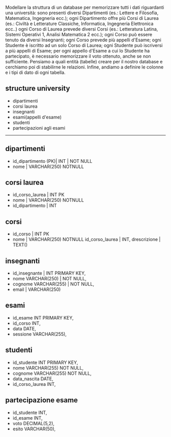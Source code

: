 Modellare la struttura di un database per memorizzare tutti i dati riguardanti una università:
sono presenti diversi Dipartimenti (es.: Lettere e Filosofia, Matematica, Ingegneria ecc.);
ogni Dipartimento offre più Corsi di Laurea (es.: Civiltà e Letterature Classiche, Informatica, Ingegneria Elettronica ecc..)
ogni Corso di Laurea prevede diversi Corsi (es.: Letteratura Latina, Sistemi Operativi 1, Analisi Matematica 2 ecc.);
ogni Corso può essere tenuto da diversi Insegnanti;
ogni Corso prevede più appelli d'Esame;
ogni Studente è iscritto ad un solo Corso di Laurea;
ogni Studente può iscriversi a più appelli di Esame;
per ogni appello d'Esame a cui lo Studente ha partecipato, è necessario memorizzare il voto ottenuto, anche se non sufficiente. Pensiamo a quali entità (tabelle) creare per il nostro database e cerchiamo poi di stabilirne le relazioni. Infine, andiamo a definire le colonne e i tipi di dato di ogni tabella.

 ## structure university

 - dipartimenti 
 - corsi laurea 
 - insegnanti 
 - esami(appelli d'esame)
 - studenti 
 - partecipazioni agli esami

 --------------------------------------------------

 ## dipartimenti 
- id_dipartimento (PK)| INT | NOT NULL
- nome | VARCHAR(250) NOTNULL

## corsi laurea 
- id_corso_laurea | INT PK
- nome | VARCHAR(250) NOTNULL
- id_dipartimento | INT 

## corsi
- id_corso | INT PK
- nome | VARCHAR(250) NOTNULL
id_corso_laurea | INT,
drescrizione | TEXT()

## insegnanti 
- id_insegnante | INT PRIMARY KEY,
- nome VARCHAR(250) | NOT NULL,
- cognome VARCHAR(255) | NOT NULL,
- email | VARCHAR(250) 


## esami 
 -  id_esame INT PRIMARY KEY,
 - id_corso INT,
 - data DATE,
 - sessione VARCHAR(255),


## studenti 
 - id_studente INT PRIMARY KEY,
 - nome VARCHAR(255) NOT NULL,
 - cognome VARCHAR(255) NOT NULL,
 - data_nascita DATE,
 - id_corso_laurea INT,


## partecipazione esame
 - id_studente INT,
 - id_esame INT,
 - voto DECIMAL(5,2),
 - esito VARCHAR(50),



